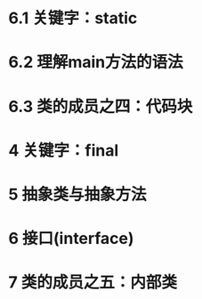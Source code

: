 # 6.1 关键字：static




# 6.2 理解main方法的语法





# 6.3 类的成员之四：代码块




# 4 关键字：final




# 5 抽象类与抽象方法




# 6 接口(interface)

# 7 类的成员之五：内部类